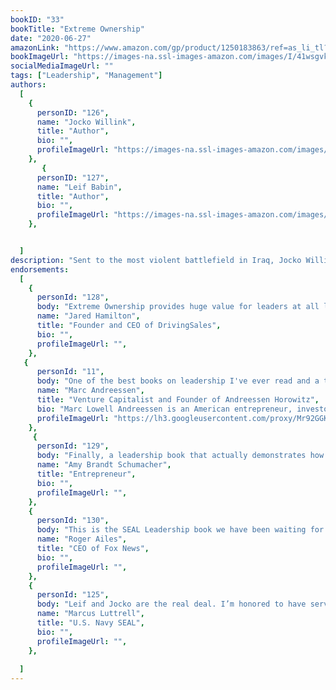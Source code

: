 ```yaml
---
bookID: "33"
bookTitle: "Extreme Ownership"
date: "2020-06-27"
amazonLink: "https://www.amazon.com/gp/product/1250183863/ref=as_li_tl?ie=UTF8&camp=1789&creative=9325&creativeASIN=1250183863&linkCode=as2&tag=btmysmarter-20&linkId=fe7ba2a0c26255230904c440602278e4"
bookImageUrl: "https://images-na.ssl-images-amazon.com/images/I/41wsgvkoW2L._SX331_BO1,204,203,200_.jpg"
socialMediaImageUrl: ""
tags: ["Leadership", "Management"]
authors:
  [
    {
      personID: "126",
      name: "Jocko Willink",
      title: "Author",
      bio: "",
      profileImageUrl: "https://images-na.ssl-images-amazon.com/images/I/71tGHzVEZYL._SY75_.jpg",
	},
	   {
      personID: "127",
      name: "Leif Babin",
      title: "Author",
      bio: "",
      profileImageUrl: "https://images-na.ssl-images-amazon.com/images/I/61A4x4th05L._SY75_.jpg",
	},


  ]
description: "Sent to the most violent battlefield in Iraq, Jocko Willink and Leif Babin’s SEAL task unit faced a seemingly impossible mission: help U.S. forces secure Ramadi, a city deemed “all but lost.” In gripping firsthand accounts of heroism, tragic loss, and hard-won victories in SEAL Team Three’s Task Unit Bruiser, they learned that leadership―at every level―is the most important factor in whether a team succeeds or fails.Willink and Babin returned home from deployment and instituted SEAL leadership training that helped forge the next generation of SEAL leaders. After departing the SEAL Teams, they launched Echelon Front, a company that teaches these same leadership principles to businesses and organizations. From promising startups to Fortune 500 companies, Babin and Willink have helped scores of clients across a broad range of industries build their own high-performance teams and dominate their battlefields."
endorsements:
  [
	{
      personId: "128",
      body: "Extreme Ownership provides huge value for leaders at all levels. An inspiring and page-turning read, the leadership lessons are easy to digest and implement. It provides a powerful SEAL framework for action to lead teams in high-stakes environments. This book made me a better leader and enabled my entire team step up our game!",
      name: "Jared Hamilton",
	  title: "Founder and CEO of DrivingSales",
	  bio: "",
      profileImageUrl: "",
	},
   {
      personId: "11",
      body: "One of the best books on leadership I've ever read and a tremendous war story book as well.",
      name: "Marc Andreessen",
	  title: "Venture Capitalist and Founder of Andreessen Horowitz",
	  bio: "Marc Lowell Andreessen is an American entrepreneur, investor, and software engineer. He is the co-author of Mosaic, the first widely used web browser; co-founder of Netscape; and co-founder and general partner of Silicon Valley venture capital firm Andreessen Horowitz.",
      profileImageUrl: "https://lh3.googleusercontent.com/proxy/Mr92GGKMSza1QI-zFd-a9rHbbQXMqDxk84fCVoioSdhkWYHHFHGW0oszz0DhOOA_2CPVa-dtaJP7CpAWNbjCwG4xOfk68lv8EA89Qq0wG4qlN9_D",
	},
	 {
      personId: "129",
      body: "Finally, a leadership book that actually demonstrates how to truly lead. Riveting, engaging, and free from the usual cliché platitudes, this book is strikingly impactful and will dramatically improve leaders of all types.",
      name: "Amy Brandt Schumacher",
	  title: "Entrepreneur",
	  bio: "",
      profileImageUrl: "",
	},
	{
      personId: "130",
      body: "This is the SEAL Leadership book we have been waiting for. Poignant, powerful, practical. A must read for every leader.",
      name: "Roger Ailes",
	  title: "CEO of Fox News",
	  bio: "",
      profileImageUrl: "",
	},
	{
      personId: "125",
      body: "Leif and Jocko are the real deal. I’m honored to have served with them. They led SEALs in the fight through the hell that was the Battle of Ramadi. This book shows how they did it.",
      name: "Marcus Luttrell",
	  title: "U.S. Navy SEAL",
	  bio: "",
      profileImageUrl: "",
	},
	
  ]
---
```


